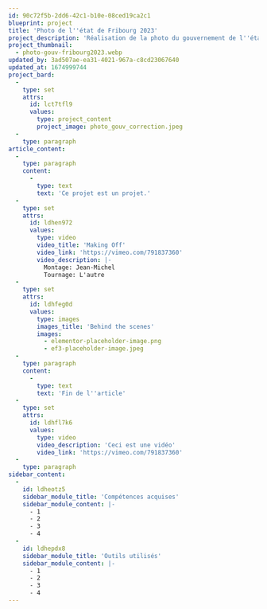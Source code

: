 ```yaml
---
id: 90c72f5b-2dd6-42c1-b10e-08ced19ca2c1
blueprint: project
title: 'Photo de l''état de Fribourg 2023'
project_description: 'Réalisation de la photo du gouvernement de l''état de Fribourg. Projet réaliser durant mon stage chez eikon LAB'
project_thumbnail:
  - photo-gouv-fribourg2023.webp
updated_by: 3ad507ae-ea31-4021-967a-c8cd23067640
updated_at: 1674999744
project_bard:
  -
    type: set
    attrs:
      id: lct7tfl9
      values:
        type: project_content
        project_image: photo_gouv_correction.jpeg
  -
    type: paragraph
article_content:
  -
    type: paragraph
    content:
      -
        type: text
        text: 'Ce projet est un projet.'
  -
    type: set
    attrs:
      id: ldhen972
      values:
        type: video
        video_title: 'Making Off'
        video_link: 'https://vimeo.com/791837360'
        video_description: |-
          Montage: Jean-Michel
          Tournage: L'autre
  -
    type: set
    attrs:
      id: ldhfeg0d
      values:
        type: images
        images_title: 'Behind the scenes'
        images:
          - elementor-placeholder-image.png
          - ef3-placeholder-image.jpeg
  -
    type: paragraph
    content:
      -
        type: text
        text: 'Fin de l''article'
  -
    type: set
    attrs:
      id: ldhfl7k6
      values:
        type: video
        video_description: 'Ceci est une vidéo'
        video_link: 'https://vimeo.com/791837360'
  -
    type: paragraph
sidebar_content:
  -
    id: ldheotz5
    sidebar_module_title: 'Compétences acquises'
    sidebar_module_content: |-
      - 1
      - 2
      - 3
      - 4
  -
    id: ldhepdx8
    sidebar_module_title: 'Outils utilisés'
    sidebar_module_content: |-
      - 1
      - 2
      - 3
      - 4
---
```

